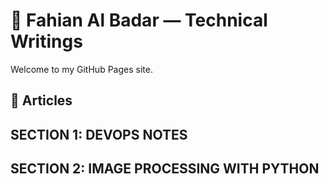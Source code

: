 
# 🧠 Fahian Al Badar — Technical Writings

Welcome to my GitHub Pages site.

## 📄 Articles

## SECTION 1: DEVOPS NOTES
<!--
- [DevOps Notes](devops.md)
- [Image Processing with Python](imageprocessingwithpycharm.md)
- [Git Tips](git.md)
-->
## SECTION 2: IMAGE PROCESSING WITH PYTHON


